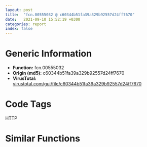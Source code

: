 ```yaml
---
layout: post
title:  "fcn.00555032 @ c60344b51fa39a329b92557d24ff7670"
date:   2021-09-10 15:52:19 +0300
categories: report
index: false
---
```


# Generic Information
- **Function:** fcn.00555032
- **Origin (md5):** c60344b51fa39a329b92557d24ff7670
- **VirusTotal:** [virustotal.com/gui/file/c60344b51fa39a329b92557d24ff7670][virustotal_ref]

# Code Tags
<span class="tag" id="HTTP">HTTP</span>


# Similar Functions
<script type="text/javascript" src="https://www.gstatic.com/charts/loader.js"></script>
<script type="text/javascript">

    google.charts.load('current', {'packages':['corechart']});
    google.charts.setOnLoadCallback(drawChart);

    function drawChart() {
    var data = new google.visualization.DataTable();
        data.addColumn('number', 'X');
        data.addColumn('number', 'Y');
        data.addColumn({type: 'string', role: 'tooltip', 'p': {'html': true}});
        data.addColumn({'type': 'string', 'role': 'style'});
        
        data.addRows([
    [-87.31759643554688, -36.630340576171875, '<b><a href="/report/fcn.00555032@c60344b51fa39a329b92557d24ff7670">fcn.00555032</a><br>@c60344b51fa39a329b92557d24ff7670</b><br><br>mov edi edi<br>push esi<br>mov esi ecx<br>cmp dword[esi+0x14] 0<br>je 0x555080<br>mov eax dword[esi]<br>call dword[eax+0x48]<br>push dword[esi+0x14]<br>call dword[sym.imp.WININET.dll_InternetCloseHandle]<br>push dword[esi+0x14]<br>mov ecx 0x60d878<br>call fcn.00554ed9<br>mov eax dword[esi+0x30]<br>and dword[esi+0x14] 0<br>test eax eax<br>je 0x55506e<br>push eax<br>call fcn.00552369<br>and dword[esi+0x30] 0<br>pop ecx<br>mov eax dword[esi+0x3c]<br>test eax eax<br>je 0x555080<br>push eax<br>call fcn.00552369<br>and dword[esi+0x3c] 0<br>pop ecx<br>pop esi<br>ret<br>', 'point { fill-color: #e0440e; }'],
[-62.28739547729492, -30.06314468383789, '<b><a href="/report/fcn.00555082@c60344b51fa39a329b92557d24ff7670">fcn.00555082</a><br>@c60344b51fa39a329b92557d24ff7670</b><br><br>mov edi edi<br>push esi<br>mov esi ecx<br>mov eax dword[esi+4]<br>test eax eax<br>je 0x5550a6<br>push eax<br>call dword[sym.imp.WININET.dll_InternetCloseHandle]<br>push dword[esi+4]<br>mov ecx 0x60d878<br>call fcn.00554ed9<br>and dword[esi+4] 0<br>pop esi<br>ret<br>', 'null'],
[-91.1320571899414, -10.284517288208008, '<b><a href="/report/fcn.00555919@c60344b51fa39a329b92557d24ff7670">fcn.00555919</a><br>@c60344b51fa39a329b92557d24ff7670</b><br><br>mov edi edi<br>push esi<br>mov esi ecx<br>cmp dword[esi+0x10] 0<br>je 0x55592b<br>push 0<br>call fcn.005552fe<br>mov eax dword[esi+8]<br>test eax eax<br>je 0x55594a<br>push eax<br>call dword[sym.imp.WININET.dll_InternetCloseHandle]<br>push dword[esi+8]<br>mov ecx 0x60d878<br>call fcn.00554ed9<br>and dword[esi+8] 0<br>pop esi<br>ret<br>', 'null'],
[-52.855281829833984, 143.0235595703125, '<b><a href="/report/fcn.0055315a@c60344b51fa39a329b92557d24ff7670">fcn.0055315a</a><br>@c60344b51fa39a329b92557d24ff7670</b><br><br>mov edi edi<br>push esi<br>mov esi ecx<br>mov eax dword[esi+0x8c]<br>test eax eax<br>je 0x553176<br>mov eax dword[eax+0x14]<br>cmp eax 6<br>je 0x553188<br>cmp eax 5<br>je 0x553188<br>call fcn.0055825b<br>cmp byte[eax+0x14] 0<br>jne 0x553188<br>mov ecx esi<br>call fcn.00553123<br>mov eax dword[esi+0x9c]<br>test eax eax<br>je 0x553194<br>call eax<br>mov eax dword[esi+0x7c]<br>test eax eax<br>je 0x5531a6<br>push eax<br>call dword[sym.imp.KERNEL32.dll_FreeLibrary]<br>and dword[esi+0x7c] 0<br>xor esi esi<br>call fcn.005571d4<br>test eax eax<br>je 0x5531b9<br>call fcn.005571d4<br>mov esi dword[eax+8]<br>mov eax esi<br>pop esi<br>ret<br>', 'null'],
[-35.357505798339844, -69.60865783691406, '<b><a href="/report/fcn.004022a0@9c2b894b84f59672d8be2e984066f76f">fcn.004022a0</a><br>@9c2b894b84f59672d8be2e984066f76f</b><br><br>push esi<br>mov esi ecx<br>mov eax dword[esi+0x44]<br>test eax eax<br>je 0x4022b1<br>push eax<br>call dword[sym.imp.WININET.dll_InternetCloseHandle]<br>mov eax dword[esi+0x48]<br>mov dword[esi+0x44] 0<br>test eax eax<br>je 0x4022c6<br>push eax<br>call dword[sym.imp.WININET.dll_InternetCloseHandle]<br>mov eax dword[esi+0x40]<br>mov dword[esi+0x48] 0<br>test eax eax<br>je 0x4022dd<br>push eax<br>call fcn.00558e1d<br>add esp 4<br>push 0<br>push 0x5b8294<br>mov ecx esi<br>mov dword[esi+0x40] 0<br>call fcn.00402e10<br>push 0<br>push 0x5b8294<br>lea ecx [esi+0x18]<br>call fcn.00402e10<br>mov eax 0x50<br>mov dword[esi+0x34] 0<br>mov word[esi+0x30] ax<br>mov dword[esi+0x38] 0<br>pop esi<br>ret<br>', 'null'],
[22.22531509399414, -81.594970703125, '<b><a href="/report/fcn.00405560@d59f9c4f445b9f980173dec064f55091">fcn.00405560</a><br>@d59f9c4f445b9f980173dec064f55091</b><br><br>push esi<br>mov esi ecx<br>mov eax dword[esi]<br>test eax eax<br>je 0x405570<br>push eax<br>call dword[sym.imp.ADVAPI32.dll_RegCloseKey]<br>mov dword[esi] 0<br>pop esi<br>ret<br>', 'null'],
[-106.39321899414062, 101.84434509277344, '<b><a href="/report/fcn.0043b511@d96761eb00d2d97e2b6f5ffffed0b46a">fcn.0043b511</a><br>@d96761eb00d2d97e2b6f5ffffed0b46a</b><br><br>push esi<br>mov esi ecx<br>call fcn.0043b564<br>mov eax 0x400000<br>mov dword[esi] 0x38<br>lea ecx [esi+0x14]<br>mov dword[esi+8] eax<br>mov dword[esi+4] eax<br>mov dword[esi+0xc] 0xc00<br>mov dword[esi+0x10] 0x4a2e14<br>call fcn.00420b84<br>test eax eax<br>jns 0x43b560<br>call dword[sym.imp.KERNEL32.dll_IsDebuggerPresent]<br>test eax eax<br>je 0x43b559<br>push str.ERROR_:_Unable_to_initialize_critical_section_in_CAtlBaseModule_n<br>call dword[sym.imp.KERNEL32.dll_OutputDebugStringW]<br>mov byte[0x4c6260] 1<br>mov eax esi<br>pop esi<br>ret<br>', 'null'],
[-82.5516128540039, 114.58375549316406, '<b><a href="/report/fcn.006056ff@52d540e8e13e0f0bbb8946b2363a382d">fcn.006056ff</a><br>@52d540e8e13e0f0bbb8946b2363a382d</b><br><br>push esi<br>mov esi ecx<br>call fcn.00605752<br>mov eax 0x540000<br>mov dword[esi] 0x38<br>lea ecx [esi+0x14]<br>mov dword[esi+8] eax<br>mov dword[esi+4] eax<br>mov dword[esi+0xc] 0xc00<br>mov dword[esi+0x10] 0x6739dc<br>call fcn.005bc5b0<br>test eax eax<br>jns 0x60574e<br>call dword[sym.imp.KERNEL32.dll_IsDebuggerPresent]<br>test eax eax<br>je 0x605747<br>push str.ERROR_:_Unable_to_initialize_critical_section_in_CAtlBaseModule_n<br>call dword[sym.imp.KERNEL32.dll_OutputDebugStringW]<br>mov byte[0x6a2944] 1<br>mov eax esi<br>pop esi<br>ret<br>', 'null'],
[-88.00660705566406, 81.9403076171875, '<b><a href="/report/fcn.005542ac@9c2b894b84f59672d8be2e984066f76f">fcn.005542ac</a><br>@9c2b894b84f59672d8be2e984066f76f</b><br><br>push esi<br>mov esi ecx<br>call fcn.005542ff<br>mov eax 0x400000<br>mov dword[esi] 0x38<br>lea ecx [esi+0x14]<br>mov dword[esi+8] eax<br>mov dword[esi+4] eax<br>mov dword[esi+0xc] 0xe00<br>mov dword[esi+0x10] 0x5b2ac8<br>call fcn.0040c5a0<br>test eax eax<br>jns 0x5542fb<br>call dword[sym.imp.KERNEL32.dll_IsDebuggerPresent]<br>test eax eax<br>je 0x5542f4<br>push str.ERROR_:_Unable_to_initialize_critical_section_in_CAtlBaseModule_n<br>call dword[sym.imp.KERNEL32.dll_OutputDebugStringW]<br>mov byte[0x5e4130] 1<br>mov eax esi<br>pop esi<br>ret<br>', 'null'],
[-61.22697830200195, 98.523193359375, '<b><a href="/report/fcn.0047b47e@912f1d013a0d6151bc7a7cef6da1b2a0">fcn.0047b47e</a><br>@912f1d013a0d6151bc7a7cef6da1b2a0</b><br><br>push esi<br>mov esi ecx<br>call fcn.0047b4d1<br>mov eax 0x400000<br>mov dword[esi] 0x38<br>lea ecx [esi+0x14]<br>mov dword[esi+8] eax<br>mov dword[esi+4] eax<br>mov dword[esi+0xc] 0xc00<br>mov dword[esi+0x10] 0x49d6c8<br>call fcn.0040a51e<br>test eax eax<br>jns 0x47b4cd<br>call dword[sym.imp.KERNEL32.dll_IsDebuggerPresent]<br>test eax eax<br>je 0x47b4c6<br>push str.ERROR_:_Unable_to_initialize_critical_section_in_CAtlBaseModule_n<br>call dword[sym.imp.KERNEL32.dll_OutputDebugStringW]<br>mov byte[0x4bdf48] 1<br>mov eax esi<br>pop esi<br>ret<br>', 'null'],
[-63.35803985595703, 71.0681381225586, '<b><a href="/report/fcn.0044eeb8@3dfcfb1d918b690c00de324bcfcdc082">fcn.0044eeb8</a><br>@3dfcfb1d918b690c00de324bcfcdc082</b><br><br>push esi<br>mov esi ecx<br>call fcn.0044ef0b<br>mov eax 0x400000<br>mov dword[esi] 0x38<br>lea ecx [esi+0x14]<br>mov dword[esi+8] eax<br>mov dword[esi+4] eax<br>mov dword[esi+0xc] 0xc00<br>mov dword[esi+0x10] 0x459198<br>call fcn.0043b830<br>test eax eax<br>jns 0x44ef07<br>call dword[sym.imp.KERNEL32.dll_IsDebuggerPresent]<br>test eax eax<br>je 0x44ef00<br>push str.ERROR_:_Unable_to_initialize_critical_section_in_CAtlBaseModule_n<br>call dword[sym.imp.KERNEL32.dll_OutputDebugStringW]<br>mov byte[0x48da6c] 1<br>mov eax esi<br>pop esi<br>ret<br>', 'null'],
[-133.79803466796875, 20.902698516845703, '<b><a href="/report/fcn.00557d84@c60344b51fa39a329b92557d24ff7670">fcn.00557d84</a><br>@c60344b51fa39a329b92557d24ff7670</b><br><br>mov edi edi<br>push esi<br>mov esi ecx<br>cmp byte[esi+8] 0<br>mov dword[esi] vtable.CDllIsolationWrapperBase.0<br>je 0x557d9e<br>push dword[esi+4]<br>call dword[sym.imp.KERNEL32.dll_FreeLibrary]<br>mov ecx dword[esi+0xc]<br>sub ecx 0x10<br>pop esi<br>jmp fcn.004033f0<br>', 'null'],
[16.021390914916992, -8.759298324584961, '<b><a href="/report/fcn.0040ad70@912f1d013a0d6151bc7a7cef6da1b2a0">fcn.0040ad70</a><br>@912f1d013a0d6151bc7a7cef6da1b2a0</b><br><br>push esi<br>mov esi edx<br>push edi<br>mov eax esi<br>mov edi ecx<br>shr eax 4<br>push 0<br>inc eax<br>movzx eax ax<br>push eax<br>push 6<br>push edi<br>call dword[sym.imp.KERNEL32.dll_FindResourceExW]<br>test eax eax<br>je 0x40ad9a<br>push esi<br>mov edx eax<br>mov ecx edi<br>call fcn.0040ade1<br>pop ecx<br>pop edi<br>pop esi<br>ret<br>', 'null'],
[-90.91154479980469, 33.70092010498047, '<b><a href="/report/fcn.0045c890@418e0921f3a9bd4f5bc0dcc59623b5a1">fcn.0045c890</a><br>@418e0921f3a9bd4f5bc0dcc59623b5a1</b><br><br>push esi<br>mov esi dword[ecx]<br>mov dword[ecx] 0<br>test esi esi<br>je 0x45c8c3<br>lea eax [esi+4]<br>or ecx 0xffffffff<br>lock xadd<br>jne 0x45c8c3<br>mov edx dword[esi]<br>mov eax dword[edx]<br>push 0<br>mov ecx esi<br>call eax<br>push esi<br>push 0<br>call dword[sym.imp.KERNEL32.dll_GetProcessHeap]<br>push eax<br>call dword[sym.imp.KERNEL32.dll_HeapFree]<br>pop esi<br>ret<br>', 'null'],
[50.08316421508789, -71.65888214111328, '<b><a href="/report/fcn.10004710@4c3818fdf32d89a09257dbc9d3e142ea">fcn.10004710</a><br>@4c3818fdf32d89a09257dbc9d3e142ea</b><br><br>mov eax dword[esi]<br>test eax eax<br>je 0x10004723<br>push eax<br>call dword[sym.imp.ADVAPI32.dll_RegCloseKey]<br>mov dword[esi] 0<br>ret<br>', 'null'],
[34.483211517333984, -19.158706665039062, '<b><a href="/report/fcn.0040ae3e@912f1d013a0d6151bc7a7cef6da1b2a0">fcn.0040ae3e</a><br>@912f1d013a0d6151bc7a7cef6da1b2a0</b><br><br>push esi<br>mov esi edx<br>push edi<br>mov eax esi<br>mov edi ecx<br>shr eax 4<br>inc eax<br>push 6<br>movzx eax ax<br>push eax<br>push edi<br>call dword[sym.imp.KERNEL32.dll_FindResourceW]<br>test eax eax<br>je 0x40ae66<br>push esi<br>mov edx eax<br>mov ecx edi<br>call fcn.0040ade1<br>pop ecx<br>pop edi<br>pop esi<br>ret<br>', 'null'],
[-34.61592483520508, 166.75384521484375, '<b><a href="/report/fcn.00507cf0@e2ba7f10eb234338a49853c34d7d9c56">fcn.00507cf0</a><br>@e2ba7f10eb234338a49853c34d7d9c56</b><br><br>mov eax dword[esi+0x1c]<br>cmp eax 0xffffffff<br>je 0x507d1a<br>mov ecx dword[esi+0x20]<br>cmp dword[ecx] 6<br>jne 0x507d09<br>push 2<br>push eax<br>call dword[sym.imp.WS2_32.dll_shutdown]<br>mov edx dword[esi+0x1c]<br>push edx<br>call dword[sym.imp.WS2_32.dll_closesocket]<br>mov dword[esi+0x1c] 0xffffffff<br>ret<br>', 'null'],
[65.02388763427734, 5.514764785766602, '<b><a href="/report/fcn.004131ff@4c2db4ba96e80258daff665d7d7a016a">fcn.004131ff</a><br>@4c2db4ba96e80258daff665d7d7a016a</b><br><br>push esi<br>mov esi ecx<br>mov eax dword[esi]<br>push edi<br>mov edi dword[sym.imp.KERNEL32.dll_FreeLibrary]<br>test eax eax<br>je 0x413212<br>push eax<br>call edi<br>mov esi dword[esi+4]<br>test esi esi<br>je 0x41321c<br>push esi<br>call edi<br>mov eax dword[0x42d720]<br>mov ecx dword[eax]<br>push eax<br>call dword[ecx+8]<br>pop edi<br>pop esi<br>jmp dword[sym.imp.ole32.dll_OleUninitialize]<br>', 'null'],
[18.410049438476562, 39.90015411376953, '<b><a href="/report/fcn.01002589@7be42d186738ec1816397d616de2cb9d">fcn.01002589</a><br>@7be42d186738ec1816397d616de2cb9d</b><br><br>mov edi edi<br>push ebp<br>mov ebp esp<br>sub esp 0x10c<br>mov eax dword[0x100b2d0]<br>push esi<br>mov esi dword[ebp+8]<br>test esi esi<br>push edi<br>mov edi dword[ebp+0xc]<br>mov dword[ebp-4] eax<br>mov dword[ebp-0x10c] edi<br>mov byte[edi] 0<br>je 0x10026ad<br>cmp byte[esi] 0<br>je 0x10026ad<br>push 0x104<br>lea eax [ebp-0x108]<br>push eax<br>push dword[0x100c4a4]<br>call dword[sym.imp.KERNEL32.dll_GetModuleFileNameA]<br>xor eax eax<br>mov al byte[esi]<br>test al al<br>je 0x10026aa<br>push ebx<br>mov ebx dword[sym.imp.KERNEL32.dll_lstrlenA]<br>push eax<br>call dword[sym.imp.KERNEL32.dll_IsDBCSLeadByte]<br>test eax eax<br>mov al byte[esi]<br>mov byte[edi] al<br>je 0x10025fe<br>mov al byte[esi+1]<br>mov byte[edi+1] al<br>cmp byte[esi] 0x23<br>jne 0x100268d<br>push esi<br>call dword[sym.imp.USER32.dll_CharNextA]<br>mov esi eax<br>movsx eax byte[esi]<br>push eax<br>call dword[sym.imp.USER32.dll_CharUpperA]<br>cmp al 0x44<br>jne 0x1002656<br>lea eax [ebp-0x108]<br>push eax<br>call fcn.01006666<br>lea eax [ebp-0x108]<br>push eax<br>call ebx<br>lea eax [ebp+eax-0x108]<br>push eax<br>lea eax [ebp-0x108]<br>push eax<br>call dword[sym.imp.USER32.dll_CharPrevA]<br>test eax eax<br>je 0x1002664<br>cmp byte[eax] 0x5c<br>jne 0x1002664<br>mov byte[eax] 0<br>jmp 0x1002664<br>movsx eax byte[esi]<br>push eax<br>call dword[sym.imp.USER32.dll_CharUpperA]<br>cmp al 0x45<br>jne 0x1002688<br>lea eax [ebp-0x108]<br>push eax<br>mov eax dword[ebp-0x10c]<br>push edi<br>push dword[ebp+0x10]<br>call fcn.0100168d<br>push eax<br>push edi<br>call fcn.010021c4<br>push edi<br>call ebx<br>add edi eax<br>jmp 0x1002696<br>cmp byte[esi] 0x23<br>jne 0x1002696<br>push edi<br>call dword[sym.imp.USER32.dll_CharNextA]<br>mov edi eax<br>push esi<br>call dword[sym.imp.USER32.dll_CharNextA]<br>mov esi eax<br>mov al byte[esi]<br>test al al<br>jne 0x10025e9<br>pop ebx<br>mov byte[edi] 0<br>mov ecx dword[ebp-4]<br>pop edi<br>pop esi<br>call fcn.010064de<br>leave<br>ret 0xc<br>', 'null'],
[12.059696197509766, -45.55475997924805, '<b><a href="/report/fcn.00405d20@d96761eb00d2d97e2b6f5ffffed0b46a">fcn.00405d20</a><br>@d96761eb00d2d97e2b6f5ffffed0b46a</b><br><br>push ebp<br>mov ebp esp<br>push ebx<br>push esi<br>mov esi ecx<br>push edi<br>cmp dword[esi+8] 0<br>je 0x405d93<br>mov ebx dword[ebp+0xc]<br>xor edi edi<br>test ebx ebx<br>je 0x405d56<br>mov eax dword[esi+0xc]<br>cmp eax dword[esi+8]<br>je 0x405d66<br>mov ecx dword[esi+4]<br>mov eax dword[esi+0xc]<br>mov al byte[ecx+eax]<br>mov ecx dword[ebp+8]<br>mov byte[edi+ecx] al<br>inc edi<br>inc dword[esi+0xc]<br>cmp edi ebx<br>jb 0x405d37<br>add dword[esi+0x10] edi<br>mov eax edi<br>pop edi<br>adc dword[esi+0x14] 0<br>pop esi<br>pop ebx<br>pop ebp<br>ret 8<br>push 0<br>lea eax [ebp+0xc]<br>push eax<br>push 0x10000<br>push dword[esi+4]<br>push dword[esi]<br>call dword[sym.imp.KERNEL32.dll_ReadFile]<br>test eax eax<br>je 0x405d56<br>mov eax dword[ebp+0xc]<br>test eax eax<br>je 0x405d56<br>mov dword[esi+8] eax<br>mov dword[esi+0xc] 0<br>jmp 0x405d3f<br>mov dword[esi+8] 0<br>mov dword[esi+0xc] 0<br>call fcn.00405dae<br>mov dword[esi+0x10] eax<br>mov dword[esi+0x14] edx<br>jmp 0x405d2e<br>', 'null'],
[36.761566162109375, 22.377090454101562, '<b><a href="/report/fcn.00409844@4c2db4ba96e80258daff665d7d7a016a">fcn.00409844</a><br>@4c2db4ba96e80258daff665d7d7a016a</b><br><br>push ebp<br>mov ebp esp<br>sub esp 0x800<br>push esi<br>push edi<br>push 0<br>mov edi ecx<br>call dword[sym.imp.KERNEL32.dll_GetModuleHandleW]<br>push 5<br>mov esi 0x4144c0<br>push esi<br>push eax<br>call dword[sym.imp.KERNEL32.dll_FindResourceW]<br>test eax eax<br>je 0x409872<br>mov byte[edi+0x10] 1<br>jmp 0x4098a4<br>mov eax 0x4144b8<br>push eax<br>push 1<br>push 0x400<br>lea ecx [ebp-0x800]<br>push ecx<br>push eax<br>mov ecx edi<br>call fcn.00409680<br>push esi<br>lea eax [ebp-0x800]<br>push eax<br>call fcn.0040a93b<br>neg eax<br>sbb al al<br>inc al<br>mov byte[edi+0x10] al<br>pop edi<br>pop esi<br>leave<br>ret<br>', 'null'],
[163.2252960205078, -34.88208770751953, '<b><a href="/report/fcn.00404aef@44a756939733df3681808b122b91651f">fcn.00404aef</a><br>@44a756939733df3681808b122b91651f</b><br><br>mov ecx dword[esi]<br>xor eax eax<br>test ecx ecx<br>je 0x404b01<br>push ecx<br>call dword[sym.imp.ADVAPI32.dll_RegCloseKey]<br>and dword[esi] 0<br>and dword[esi+4] 0<br>ret<br>', 'null'],
[142.53533935546875, -86.00244140625, '<b><a href="/report/fcn.00404aef@3d7f25d788af3e7f7707a736ac852465">fcn.00404aef</a><br>@3d7f25d788af3e7f7707a736ac852465</b><br><br>mov ecx dword[esi]<br>xor eax eax<br>test ecx ecx<br>je 0x404b01<br>push ecx<br>call dword[sym.imp.ADVAPI32.dll_RegCloseKey]<br>and dword[esi] 0<br>and dword[esi+4] 0<br>ret<br>', 'null'],
[176.1162109375, -88.39373016357422, '<b><a href="/report/fcn.004053bd@20a93604f17ee6f3c2aa7b1f7a497fcf">fcn.004053bd</a><br>@20a93604f17ee6f3c2aa7b1f7a497fcf</b><br><br>mov ecx dword[esi]<br>xor eax eax<br>test ecx ecx<br>je 0x4053cf<br>push ecx<br>call dword[sym.imp.ADVAPI32.dll_RegCloseKey]<br>and dword[esi] 0<br>and dword[esi+4] 0<br>ret<br>', 'null'],
[188.98695373535156, -56.73988342285156, '<b><a href="/report/fcn.00404aef@b8b9cf6862b0d68d10750002e5baaf97">fcn.00404aef</a><br>@b8b9cf6862b0d68d10750002e5baaf97</b><br><br>mov ecx dword[esi]<br>xor eax eax<br>test ecx ecx<br>je 0x404b01<br>push ecx<br>call dword[sym.imp.ADVAPI32.dll_RegCloseKey]<br>and dword[esi] 0<br>and dword[esi+4] 0<br>ret<br>', 'null'],
[134.91525268554688, -53.056819915771484, '<b><a href="/report/fcn.00404aef@9571c7458fae91969aaed3955e433f49">fcn.00404aef</a><br>@9571c7458fae91969aaed3955e433f49</b><br><br>mov ecx dword[esi]<br>xor eax eax<br>test ecx ecx<br>je 0x404b01<br>push ecx<br>call dword[sym.imp.ADVAPI32.dll_RegCloseKey]<br>and dword[esi] 0<br>and dword[esi+4] 0<br>ret<br>', 'null'],
[161.24899291992188, -63.867645263671875, '<b><a href="/report/fcn.00404aef@3aa98225e51cbcae2d334c8b6b4ed9fd">fcn.00404aef</a><br>@3aa98225e51cbcae2d334c8b6b4ed9fd</b><br><br>mov ecx dword[esi]<br>xor eax eax<br>test ecx ecx<br>je 0x404b01<br>push ecx<br>call dword[sym.imp.ADVAPI32.dll_RegCloseKey]<br>and dword[esi] 0<br>and dword[esi+4] 0<br>ret<br>', 'null'],
[-16.64935874938965, 93.39173126220703, '<b><a href="/report/fcn.0056eb91@c60344b51fa39a329b92557d24ff7670">fcn.0056eb91</a><br>@c60344b51fa39a329b92557d24ff7670</b><br><br>mov edi edi<br>push ebp<br>mov ebp esp<br>push esi<br>mov esi dword[sym.imp.KERNEL32.dll_SetErrorMode]<br>push 0<br>call esi<br>or eax 0x8001<br>push eax<br>call esi<br>call fcn.0055825b<br>mov esi dword[ebp+8]<br>mov ecx eax<br>mov dword[eax+8] esi<br>mov dword[eax+0xc] esi<br>call fcn.005579ff<br>call fcn.0055825b<br>mov eax dword[eax+4]<br>test eax eax<br>je 0x56ebe0<br>mov ecx dword[ebp+0x10]<br>mov dword[eax+0x48] ecx<br>mov ecx dword[ebp+0x14]<br>mov dword[eax+0x4c] ecx<br>mov ecx eax<br>mov dword[eax+0x44] esi<br>call fcn.0056e9fc<br>call fcn.0055825b<br>cmp byte[eax+0x14] 0<br>pop esi<br>jne 0x56ebf1<br>call fcn.005577ce<br>push str.user32.dll<br>call dword[sym.imp.KERNEL32.dll_GetModuleHandleW]<br>test eax eax<br>je 0x56ec11<br>push str.NotifyWinEvent<br>push eax<br>call dword[sym.imp.KERNEL32.dll_GetProcAddress]<br>mov dword[0x60f374] eax<br>xor eax eax<br>inc eax<br>pop ebp<br>ret 0x10<br>', 'null'],
[-128.40341186523438, 66.43976593017578, '<b><a href="/report/fcn.640898d0@07e4412910bcf0f5969ef64c44eecb2d">fcn.640898d0</a><br>@07e4412910bcf0f5969ef64c44eecb2d</b><br><br>push esi<br>push dword[esp+8]<br>mov esi ecx<br>push dword[esi+0x6c]<br>call dword[sym.imp.WS2_32.dll_listen]<br>cmp eax 0xffffffff<br>jne 0x64089903<br>call dword[sym.imp.WS2_32.dll_WSAGetLastError]<br>cmp eax 0x2740<br>jne 0x640898fd<br>push 0x16<br>push 8<br>mov ecx esi<br>call fcn.64087a40<br>xor al al<br>pop esi<br>ret 4<br>mov dword[esi+0x4c] 5<br>mov al 1<br>pop esi<br>ret 4<br>', 'null'],
[6.5732598304748535, 105.65276336669922, '<b><a href="/report/fcn.005421da@9c2b894b84f59672d8be2e984066f76f">fcn.005421da</a><br>@9c2b894b84f59672d8be2e984066f76f</b><br><br>push 0x228<br>mov eax 0x5820a5<br>call fcn.00553908<br>mov edi ecx<br>mov dword[ebp-0x224] edi<br>mov eax dword[ebp+0xc]<br>mov dword[ebp-0x22c] eax<br>mov eax dword[ebp+0x10]<br>push 0xd<br>mov dword[ebp-0x228] eax<br>call fcn.0044e95c<br>mov eax dword[edi]<br>mov ebx 0x80029c4a<br>mov esi dword[eax+0x20]<br>mov ecx esi<br>call fcn.00553897<br>mov ecx edi<br>call esi<br>push dword[ebp-0x228]<br>mov edi dword[ebp+8]<br>mov esi eax<br>push dword[ebp-0x22c]<br>and dword[ebp-0x220] 0<br>mov ecx esi<br>push edi<br>mov dword[ebp-0x234] esi<br>call fcn.005423c9<br>test eax eax<br>je 0x542250<br>xor ebx ebx<br>jmp 0x542379<br>lea eax [ebp-0x220]<br>mov ecx esi<br>push eax<br>push edi<br>call fcn.0054238a<br>test eax eax<br>jne 0x542323<br>mov eax dword[ebp-0x224]<br>lea ecx [ebp-0x220]<br>push ecx<br>push edi<br>mov eax dword[eax]<br>mov esi dword[eax+0x24]<br>mov ecx esi<br>call fcn.00553897<br>mov ecx dword[ebp-0x224]<br>call esi<br>test eax eax<br>jns 0x542311<br>mov eax dword[ebp-0x224]<br>lea ecx [ebp-0x219]<br>push dword[eax+0x1c]<br>call fcn.0042d4f4<br>and dword[ebp-4] 0<br>call fcn.0042d89f<br>push 0x104<br>lea ecx [ebp-0x218]<br>push ecx<br>mov eax dword[eax+8]<br>push eax<br>call dword[sym.imp.KERNEL32.dll_GetModuleFileNameW]<br>lea eax [ebp-0x218]<br>push eax<br>lea ecx [ebp-0x230]<br>call fcn.00404510<br>lea eax [ebp-0x220]<br>push eax<br>push dword[ebp-0x230]<br>call dword[sym.imp.OLEAUT32.dll_LoadRegTypeLib]<br>test eax eax<br>jns 0x5422f4<br>and dword[ebp-0x220] 0<br>mov ecx dword[ebp-0x230]<br>lea ecx [ecx-0x10]<br>call fcn.00404980<br>or dword[ebp-4] 0xffffffff<br>lea ecx [ebp-0x219]<br>call fcn.004026e0<br>push dword[ebp-0x220]<br>mov ecx dword[ebp-0x234]<br>push edi<br>call fcn.00542148<br>mov ecx dword[ebp-0x220]<br>test ecx ecx<br>je 0x542379<br>push dword[ebp-0x228]<br>mov eax dword[ecx]<br>push dword[ebp-0x22c]<br>push ecx<br>mov esi dword[eax+0x18]<br>mov ecx esi<br>call fcn.00553897<br>call esi<br>mov ecx dword[ebp-0x220]<br>mov ebx eax<br>push ecx<br>mov edx dword[ecx]<br>mov esi dword[edx+8]<br>mov ecx esi<br>call fcn.00553897<br>call esi<br>mov eax dword[ebp-0x228]<br>mov ecx dword[ebp-0x234]<br>push dword[eax]<br>push dword[ebp-0x22c]<br>push edi<br>call fcn.0054219a<br>push 0xd<br>call fcn.0044e9d0<br>mov eax ebx<br>call fcn.005538b2<br>ret 0xc<br>', 'null'],
[-29.91043472290039, -19.14854621887207, '<b><a href="/report/fcn.00405e99@35bedc5498306afe90b32d21d460d74f">fcn.00405e99</a><br>@35bedc5498306afe90b32d21d460d74f</b><br><br>push ebp<br>mov ebp esp<br>push esi<br>push ebx<br>sub esp 0x50<br>mov esi dword[0x427b48]<br>mov dword[esp] 6<br>call fcn.00407ef3<br>test eax eax<br>push ecx<br>je 0x405ed2<br>call eax<br>mov dword[esp] 0x431000<br>movzx eax ax<br>mov dword[esp+4] eax<br>call fcn.0040794d<br>jmp 0x405f57<br>mov dword[0x431000] 0x7830<br>mov dword[esp+0x10] 0<br>mov dword[esp+0xc] 0x4240f0<br>mov dword[esp+8] 0<br>mov dword[esp+4] 0x40b348<br>mov dword[esp] 0x80000001<br>call fcn.004078a4<br>sub esp 0x14<br>cmp byte[0x4240f0] 0<br>jne 0x405f43<br>mov dword[esp+0x10] 0<br>mov dword[esp+0xc] 0x4240f0<br>mov dword[esp+8] 0x40b366<br>mov dword[esp+4] 0x40b370<br>mov dword[esp] 0x80000003<br>call fcn.004078a4<br>sub esp 0x14<br>mov dword[esp+4] 0x4240f0<br>mov dword[esp] 0x431000<br>call fcn.00407a44<br>push ebx<br>push ebx<br>call fcn.00404cfc<br>mov eax dword[0x427b90]<br>mov dword[0x427b24] 0x10000<br>mov dword[esp] 0x430400<br>and eax 0x20<br>mov dword[0x427b08] eax<br>call fcn.00407e3c<br>test eax eax<br>push edx<br>jne 0x40605a<br>mov edx dword[esi+0x48]<br>test edx edx<br>je 0x40605a<br>mov eax dword[0x427b64]<br>mov dword[esp+0x10] 0<br>mov dword[esp+0xc] 0x4283d0<br>mov ecx dword[esi+0x4c]<br>add ecx eax<br>add eax edx<br>mov dword[esp+8] ecx<br>mov dword[esp+4] eax<br>mov eax dword[esi+0x44]<br>mov dword[esp] eax<br>call fcn.004078a4<br>mov al byte[0x4283d0]<br>sub esp 0x14<br>test al al<br>je 0x40605a<br>cmp al 0x22<br>mov ebx 0x4283d0<br>jne 0x405ffb<br>mov dword[esp+4] 0x22<br>mov ebx 0x4283d1<br>mov dword[esp] 0x4283d1<br>call fcn.004075f0<br>push ecx<br>push ecx<br>mov byte[eax] 0<br>mov dword[esp] ebx<br>call fcn.00407a39<br>lea eax [ebx+eax-4]<br>cmp eax ebx<br>push edx<br>jbe 0x40603f<br>mov dword[esp+4] str..exe<br>mov dword[esp] eax<br>call dword[sym.imp.KERNEL32.dll_lstrcmpiA]<br>test eax eax<br>push ecx<br>push ecx<br>jne 0x40603f<br>mov dword[esp] ebx<br>call dword[sym.imp.KERNEL32.dll_GetFileAttributesA]<br>cmp eax 0xffffffff<br>push edx<br>je 0x406036<br>test al 0x10<br>jne 0x40603f<br>mov dword[esp] ebx<br>call fcn.00407620<br>push eax<br>mov dword[esp] ebx<br>call fcn.004075aa<br>push ecx<br>mov dword[esp+4] eax<br>mov dword[esp] 0x430400<br>call fcn.00407a11<br>push ebx<br>push ebx<br>mov dword[esp] 0x430400<br>call fcn.00407e3c<br>test eax eax<br>push edx<br>jne 0x406083<br>mov eax dword[esi+0x118]<br>mov dword[esp] 0x430400<br>mov dword[esp+4] eax<br>call fcn.00407b23<br>push eax<br>push eax<br>mov eax dword[0x427ba4]<br>mov dword[esp+0x14] 0x8040<br>mov dword[esp+0x10] 0<br>mov dword[esp+0xc] 0<br>mov dword[esp+8] 1<br>mov dword[esp+4] 0x67<br>mov dword[esp] eax<br>call dword[sym.imp.USER32.dll_LoadImageA]<br>sub esp 0x18<br>cmp dword[esi+0x50] 0xffffffff<br>mov dword[0x4283b8] eax<br>je 0x4061a0<br>mov edx dword[0x427ba4]<br>lea esi [ebp-0xc]<br>mov dword[ebp-0xc] 0x624e5f<br>mov dword[0x4250f4] 0x401000<br>mov dword[0x425104] eax<br>mov dword[0x425100] edx<br>mov dword[0x425114] esi<br>mov dword[esp] 0x4250f0<br>call dword[sym.imp.USER32.dll_RegisterClassA]<br>push ebx<br>xor ebx ebx<br>test ax ax<br>je 0x4062e9<br>lea eax [ebp-0x1c]<br>mov dword[esp+0xc] 0<br>mov dword[esp+8] eax<br>mov dword[esp+4] 0<br>mov dword[esp] 0x30<br>call dword[sym.imp.USER32.dll_SystemParametersInfoA]<br>mov eax dword[0x427ba4]<br>mov ecx dword[ebp-0x18]<br>mov edx dword[ebp-0x1c]<br>sub esp 0x10<br>mov dword[esp+0x28] eax<br>mov eax dword[ebp-0x10]<br>mov dword[esp+0x2c] 0<br>mov dword[esp+0x24] 0<br>mov dword[esp+0x20] 0<br>sub eax ecx<br>mov dword[esp+0x1c] eax<br>mov eax dword[ebp-0x14]<br>mov dword[esp+0x14] ecx<br>mov dword[esp+0x10] edx<br>mov dword[esp+0xc] 0x80000000<br>sub eax edx<br>mov dword[esp+0x18] eax<br>mov dword[esp+8] 0<br>mov dword[esp+4] esi<br>mov dword[esp] 0x80<br>call dword[sym.imp.USER32.dll_CreateWindowExA]<br>sub esp 0x30<br>mov dword[0x425118] eax<br>mov dword[esp] 0<br>mov ebx 2<br>call fcn.004038a0<br>test eax eax<br>push ecx<br>jne 0x4062e9<br>call fcn.00404cfc<br>cmp dword[0x427b28] 0<br>jne 0x4062b1<br>mov eax dword[0x425118]<br>mov dword[esp+4] 5<br>mov dword[esp] eax<br>call dword[sym.imp.USER32.dll_ShowWindow]<br>mov ebx dword[sym.imp.KERNEL32.dll_LoadLibraryA]<br>push eax<br>push eax<br>mov dword[esp] str.RichEd20<br>call ebx<br>test eax eax<br>push edx<br>jne 0x406202<br>mov dword[esp] str.RichEd32<br>call ebx<br>push esi<br>mov ebx dword[sym.imp.USER32.dll_GetClassInfoA]<br>mov dword[esp+8] 0x4250f0<br>mov dword[esp+4] 0x40b3b0<br>mov dword[esp] 0<br>call ebx<br>sub esp 0xc<br>test eax eax<br>jne 0x40625c<br>mov dword[esp+8] 0x4250f0<br>mov dword[esp+4] 0x40b3bc<br>mov dword[esp] 0<br>call ebx<br>mov dword[0x425114] 0x40b3b0<br>sub esp 0xc<br>mov dword[esp] 0x4250f0<br>call dword[sym.imp.USER32.dll_RegisterClassA]<br>push ebx<br>mov eax dword[0x4283c4]<br>mov dword[esp+0x10] 0<br>mov dword[esp+0xc] 0x404f6a<br>mov dword[esp+8] 0<br>add eax 0x69<br>movzx eax ax<br>mov dword[esp+4] eax<br>mov eax dword[0x427ba4]<br>mov dword[esp] eax<br>call dword[sym.imp.USER32.dll_DialogBoxParamA]<br>sub esp 0x14<br>mov ebx eax<br>mov dword[esp] 5<br>call fcn.004038a0<br>push ecx<br>mov dword[esp] 1<br>call fcn.004048a4<br>jmp 0x4062d7<br>mov dword[esp] 0<br>call fcn.00404b4e<br>test eax eax<br>push edx<br>je 0x4062da<br>cmp dword[0x4283a8] 0<br>jne 0x4062e9<br>mov dword[esp] 2<br>call fcn.004038a0<br>push esi<br>jmp 0x4062e9<br>mov dword[esp] 1<br>call fcn.004038a0<br>push ebx<br>xor ebx ebx<br>lea esp [ebp-8]<br>mov eax ebx<br>pop ebx<br>pop esi<br>pop ebp<br>ret<br>', 'null'],

        ]);

    var options = {
        title: 'Similarity Plot',
        legend: 'none',
        colors: ['#dedbd9', '#e6693e', '#ec8f6e', '#f3b49f', '#f6c7b6'],
        tooltip: {isHtml: true, trigger: 'both'},
        explorer: {
        actions: ["dragToZoom", "rightClickToReset"],
        },
        chartArea: {
        width: '80%',
        height: '80%'
        },
        width: '100%',
        height: '100%'
    };

    var chart = new google.visualization.ScatterChart(document.getElementById('chart_div'));

    chart.draw(data, options);
    }
    
</script>

<div id="chart_div" style="width: 100%px; height: 100%;"></div>

# Disassembled Code
{% highlight nasm %}

mov edi edi
push esi
mov esi ecx
cmp dword[esi+0x14] 0
je 0x555080
mov eax dword[esi]
call dword[eax+0x48]
push dword[esi+0x14]
call dword[sym.imp.WININET.dll_InternetCloseHandle]
push dword[esi+0x14]
mov ecx 0x60d878
call fcn.00554ed9
mov eax dword[esi+0x30]
and dword[esi+0x14] 0
test eax eax
je 0x55506e
push eax
call fcn.00552369
and dword[esi+0x30] 0
pop ecx
mov eax dword[esi+0x3c]
test eax eax
je 0x555080
push eax
call fcn.00552369
and dword[esi+0x3c] 0
pop ecx
pop esi
ret

{% endhighlight %}

[virustotal_ref]: https://www.virustotal.com/gui/file/c60344b51fa39a329b92557d24ff7670